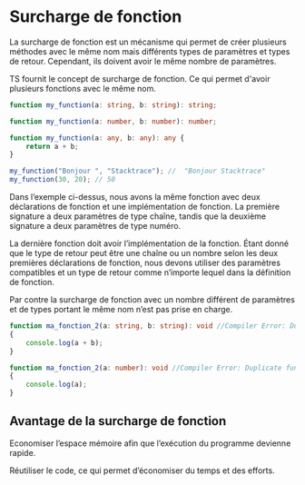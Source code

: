 # Surcharge de fonction

La surcharge de fonction est un mécanisme qui permet de créer plusieurs méthodes avec le même nom mais différents types
de paramètres et types de retour. Cependant, ils doivent avoir le même nombre de paramètres.

TS fournit le concept de surcharge de fonction. Ce qui permet d'avoir plusieurs fonctions avec le même nom.

```ts
function my_function(a: string, b: string): string;

function my_function(a: number, b: number): number;

function my_function(a: any, b: any): any {
    return a + b;
}

my_function("Bonjour ", "Stacktrace"); //  "Bonjour Stacktrace" 
my_function(30, 20); // 50
```

Dans l’exemple ci-dessus, nous avons la même fonction avec deux déclarations de fonction et une implémentation de
fonction. La première signature a deux paramètres de type chaîne, tandis que la deuxième signature a deux paramètres de
type numéro.

La dernière fonction doit avoir l’implémentation de la fonction. Étant donné que le type de retour peut être une chaîne
ou un nombre selon les deux premières déclarations de fonction, nous devons utiliser des paramètres compatibles et un
type de retour comme n’importe lequel dans la définition de fonction.

Par contre la surcharge de fonction avec un nombre différent de paramètres et de types portant le même nom n’est pas
prise en charge.

```ts
function ma_fonction_2(a: string, b: string): void //Compiler Error: Duplicate function implementation
{
    console.log(a + b);
}

function ma_fonction_2(a: number): void //Compiler Error: Duplicate function implementation
{
    console.log(a);
}
```

## Avantage de la surcharge de fonction

Economiser l’espace mémoire afin que l’exécution du programme devienne rapide.

Réutiliser le code, ce qui permet d’économiser du temps et des efforts.
